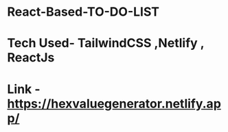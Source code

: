 # React-Based-TO-DO-LIST
# Tech Used- TailwindCSS ,Netlify , ReactJs 
# Link - https://hexvaluegenerator.netlify.app/
